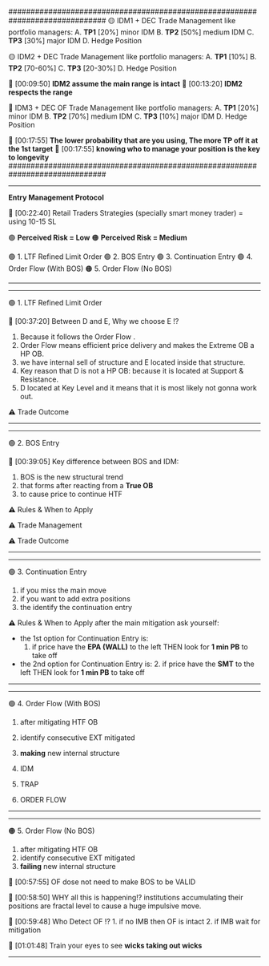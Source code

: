##############################################################################
🟡 IDM1 + DEC
   Trade Management like portfolio managers:
    A. **TP1** [20%] minor IDM
    B. **TP2** [50%] medium IDM
    C. **TP3** [30%] major IDM
    D. Hedge Position

🟡 IDM2 + DEC
   Trade Management like portfolio managers:
    A. **TP1** [10%] 
    B. **TP2** [70-60%] 
    C. **TP3** [20-30%] 
    D. Hedge Position

💚 [00:09:50] **IDM2 assume the main range is intact**
💚 [00:13:20] **IDM2 respects the range**

🔴 IDM3 + DEC OF
   Trade Management like portfolio managers:
    A. **TP1** [20%] minor IDM
    B. **TP2** [70%] medium IDM
    C. **TP3** [10%] major IDM
    D. Hedge Position

💚 [00:17:55] **The lower probability that are you using, The more TP off it at the 1st target**
💚 [00:17:55] **knowing who to manage your position is the key to longevity**
##############################################################################

******************************************************************************
**Entry Management Protocol**

💚 [00:22:40] Retail Traders Strategies (specially smart money trader) = using 10-15 SL

🟢 **Perceived Risk = Low**
🟠 **Perceived Risk = Medium**

🟢 1. LTF Refined Limit Order 
🟢 2. BOS Entry 
🟢 3. Continuation Entry 
🟢 4. Order Flow (With BOS)
🟠 5. Order Flow (No BOS)
******************************************************************************

******************************************************************************
🟢 1. LTF Refined Limit Order 

💚 [00:37:20] Between D and E, Why we choose E !? 
1. Because it follows the Order Flow .
2. Order Flow means efficient price delivery and makes the Extreme OB a HP OB.
3. we have internal sell of structure and E located inside that structure.
4. Key reason that D is not a HP OB: because it is located at Support & Resistance.
5. D located at Key Level and it means that it is most likely not gonna work out.

⚠️ Trade Outcome
******************************************************************************

******************************************************************************
🟢 2. BOS Entry 

💚 [00:39:05] Key difference between BOS and IDM:
1. BOS is the new structural trend 
2. that forms after reacting from a **True OB**
3. to cause price to continue HTF

⚠️ Rules & When to Apply 

⚠️ Trade Management

⚠️ Trade Outcome
******************************************************************************

******************************************************************************
🟢 3. Continuation Entry 
1. if you miss the main move
2. if you want to add extra positions
3. the identify the continuation entry
   
⚠️ Rules & When to Apply 
after the main mitigation ask yourself:
- the 1st option for Continuation Entry is:
    1. if price have the **EPA (WALL)** to the left THEN look for **1 min PB** to take off
- the 2nd option for Continuation Entry is:
    2. if price have the **SMT** to the left THEN look for **1 min PB** to take off
******************************************************************************

******************************************************************************
🟢 4. Order Flow (With BOS)
1. after mitigating HTF OB
2. identify consecutive EXT mitigated 
3. **making** new internal structure

1. IDM
2. TRAP
3. ORDER FLOW
******************************************************************************

******************************************************************************
🟠 5. Order Flow (No BOS)
1. after mitigating HTF OB
2. identify consecutive EXT mitigated 
3. **failing** new internal structure

💚 [00:57:55] OF dose not need to make BOS to be VALID

💚 [00:58:50] WHY all this is happening!? institutions accumulating their positions are fractal level to cause a huge impulsive move.

💚 [00:59:48] Who Detect OF !?  1. if no IMB then OF is intact  2. if IMB wait for mitigation

💚 [01:01:48] Train your eyes to see **wicks taking out wicks**
******************************************************************************

